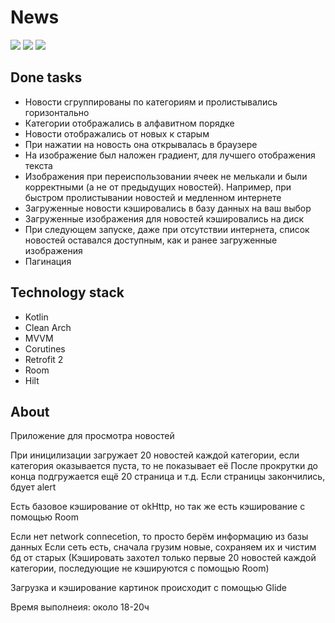 # News

![](https://media.giphy.com/media/N5mFxuN2pys17aJmDf/giphy.gif) ![](https://media.giphy.com/media/QIchSROjmQpszDVOZg/giphy.gif) ![](https://media.giphy.com/media/fSf035hmdnqn8fLTUd/giphy.gif)


## Done tasks
- Новости сгруппированы по категориям и пролистывались горизонтально
- Категории отображались в алфавитном порядке
- Новости отображались от новых к старым
- При нажатии на новость она открывалась в браузере
- На изображение был наложен градиент, для лучшего отображения текста
- Изображения при переиспользовании ячеек не мелькали и были корректными (а не
от предыдущих новостей). Например, при быстром пролистывании новостей и
медленном интернете
- Загруженные новости кэшировались в базу данных
на ваш выбор
- Загруженные изображения для новостей
кэшировались на диск
- При следующем запуске, даже при отсутствии
интернета, список новостей оставался доступным,
как и ранее загруженные изображения
- Пагинация

## Technology stack

- Kotlin
- Clean Arch
- MVVM
- Corutines
- Retrofit 2
- Room
- Hilt

## About

Приложение для просмотра новостей

При иницилизации загружает 20 новостей каждой категории, если категория оказывается пуста, то не показывает её
После прокрутки до конца подгружается ещё 20 страница и т.д.
Если страницы закончились, бдует alert

Есть базовое кэширование от okHttp, но так же есть кэширование с помощью Room

Если нет network connecetion, то просто берём информацию из базы данных
Если сеть есть, сначала грузим новые, сохраняем их и чистим бд от старых
(Кэшировать захотел только первые 20 новостей каждой категории, последующие не кэшируются с помощью Room)

Загрузка и кэширование картинок происходит с помощью Glide

Время выполнеия: около 18-20ч
